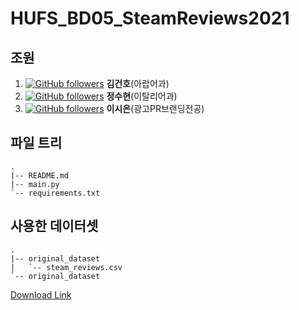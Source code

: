 # HUFS_BD05_SteamReviews2021

## 조원
1. [![GitHub followers](https://img.shields.io/github/followers/basekim14.svg?style=social&label=Follow&maxAge=2592000)](https://github.com/basekim14?tab=followers) **김건호**(아랍어과)
2. [![GitHub followers](https://img.shields.io/github/followers/sasha1107.svg?style=social&label=Follow&maxAge=2592000)](https://github.com/sasha1107?tab=followers) **정수현**(이탈리어과)
3. [![GitHub followers](https://img.shields.io/github/followers/xieun99.svg?style=social&label=Follow&maxAge=2592000)](https://github.com/xieun99?tab=followers) **이시은**(광고PR브랜딩전공) 



## 파일 트리

```
.
|-- README.md
|-- main.py
`-- requirements.txt
```



## 사용한 데이터셋

```
.
|-- original_dataset
|   `-- steam_reviews.csv
`-- original_dataset
```

[Download Link](https://drive.google.com/drive/folders/1k7NfTlzOSI0S_NsEQ4lFiDuVKYJldOu6?usp=sharing)
